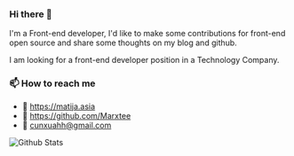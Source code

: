 ### Hi there 👋

<!--
**cunxu/cunxu** is a ✨ _special_ ✨ repository because its `README.md` (this file) appears on your GitHub profile.

Here are some ideas to get you started:

- 🔭 I’m currently working on ...
- 🌱 I’m currently learning ...
- 👯 I’m looking to collaborate on ...
- 🤔 I’m looking for help with ...
- 💬 Ask me about ...
- 📫 How to reach me: ...
- 😄 Pronouns: ...
- ⚡ Fun fact: ...
-->

I'm a Front-end developer, I'd like to make some contributions for front-end open source and share some thoughts on my blog and github.

I am looking for a front-end developer position in a Technology Company.

### 📫 How to reach me

  - 🔗 <https://matija.asia>
  - 💯 <https://github.com/Marxtee>
  - 💌 <cunxuahh@gmail.com>

![Github Stats](https://github-readme-stats.vercel.app/api?username=Marxtee&show_icons=true&theme=vue&count_private=true)

